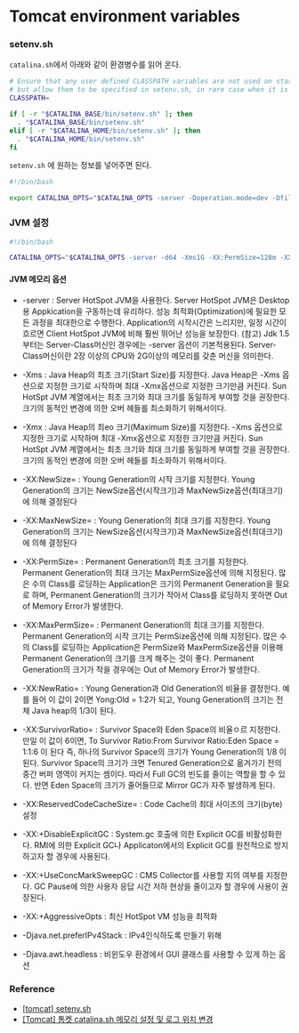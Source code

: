 # Tomcat environment variables

### setenv.sh

``catalina.sh``에서 아래와 같이 환경병수를 읽어 온다.

```bash
# Ensure that any user defined CLASSPATH variables are not used on startup,
# but allow them to be specified in setenv.sh, in rare case when it is needed.
CLASSPATH=

if [ -r "$CATALINA_BASE/bin/setenv.sh" ]; then
  . "$CATALINA_BASE/bin/setenv.sh"
elif [ -r "$CATALINA_HOME/bin/setenv.sh" ]; then
  . "$CATALINA_HOME/bin/setenv.sh"
fi
```

``setenv.sh`` 에 원하는 정보를 넣어주면 된다.

```bash
#!/bin/bash

export CATALINA_OPTS="$CATALINA_OPTS -server -Doperation.mode=dev -Dfile.encoding=UTF8 -Dorg.apache.catalina.STRICT_SERVLET_COMPLIANCE=true -Duser.timezone=GMT+9 -Xmx256m -XX:MaxPermSize=52m"
```

### JVM 설정

```bash
#!/bin/bash

CATALINA_OPTS="$CATALINA_OPTS -server -d64 -Xms1G -XX:PermSize=128m -XX:MaxPermSize=128m -XX:+UseG1GC -XX:+AggressiveOpts -Djava.net.preferIPv4Stack=true -Djava.awt.headless=true"
```

#### JVM 메모리 옵션

* -server : Server HotSpot JVM을 사용한다. Server HotSpot JVM은 Desktop용 Appkication을 구동하는데 유리하다. 성능 최적화(Optimization)에 필요한 모든 과정을 최대한으로 수행한다. Application의 시작시간은 느리지만, 일정 시간이 흐르면 Client HotSpot JVM에 비해 훨씬 뛰어난 성능을 보장한다. (참고) Jdk 1.5부터는 Server-Class머신인 경우에는 -server 옵션이 기본적용된다. Server-Class머신이란 2장 이상의 CPU와 2G이상의 메모리를 갖춘 머신을 의미한다.

* -Xms<size> : Java Heap의 최초 크기(Start Size)를 지정한다. Java Heap은 -Xms 옵션으로 지정한 크기로 시작하며 최대 -Xmx옵션으로 지정한 크기만큼 커진다. Sun HotSpt JVM 계열에서는 최초 크기와 최대 크기를 동일하게 부여할 것을 권장한다. 크기의 동적인 변경에 의한 오버 헤들를 최소화하기 위해서이다.

* -Xmx<size> : Java Heap의 최eo 크기(Maximum Size)를 지정한다. -Xms 옵션으로 지정한 크기로 시작하며 최대 -Xmx옵션으로 지정한 크기만큼 커진다. Sun HotSpt JVM 계열에서는 최초 크기와 최대 크기를 동일하게 부여할 것을 권장한다. 크기의 동적인 변경에 의한 오버 헤들를 최소화하기 위해서이다.

* -XX:NewSize=<Value> : Young Generation의 시작 크기를 지정한다. Young Generation의 크기는 NewSize옵션(시작크기)과 MaxNewSize옵션(최대크기)에 의해 결정된다

* -XX:MaxNewSize=<value> : Young Generation의 최대 크기를 지정한다. Young Generation의 크기는 NewSize옵션(시작크기)과 MaxNewSize옵션(최대크기)에 의해 결정된다

* -XX:PermSize=<size> : Permanent Generation의 최초 크기를 지정한다. Permanent Generation의 최대 크기는 MaxPermSize옵션에 의해 지정된다. 많은 수의 Class를 로딩하는 Application은 크기의 Permanent Generation을 필요로 하며, Permanent Generation의 크기가 작아서 Class를 로딩하지 못하면 Out of Memory Error가 발생한다.

* -XX:MaxPermSize=<size> : Permanent Generation의 최대 크기를 지정한다. Permanent Generation의 시작 크기는 PermSize옵션에 의해 지정된다. 많은 수의 Class를 로딩하는 Application은 PermSize와 MaxPermSize옵션을 이용해 Permanent Generation의 크기를 크게 해주는 것이 좋다. Permanent Generation의 크기가 작을 경우에는 Out of Memory Error가 발생한다.

* -XX:NewRatio=<value> : Young Generation과 Old Generation의 비율을 결정한다. 예를 들어 이 값이 2이면 Yong:Old = 1:2가 되고, Young Generation의 크기는 전체 Java  heap의 1/3이 된다.

* -XX:SurvivorRatio=<value> : Survivor Space와 Eden Space의 비율ㅇ르 지정한다. 만일 이 값이 6이면, To Survivor Ratio:From Survivor Ratio:Eden Space = 1:1:6 이 된다 즉, 하나의 Survivor Space의 크기가 Young Generation의 1/8 이 된다. Survivor Space의 크기가 크면 Tenured Generation으로 옮겨가기 전의 중간 버퍼 영역이 커지는 셈이다. 따라서 Full GC의 빈도를 줄이는 역할을 할 수 있다. 반면 Eden Space의 크기가 줄어들므로 Mirror GC가 자주 발생하게 된다.

* -XX:ReservedCodeCacheSize=<value> : Code Cache의 최대 사이즈의 크기(byte) 설정

* -XX:+DisableExplicitGC : System.gc 호출에 의한 Explicit GC를 비활성화한다. RMI에 의한 Explicit GC나 Applicaton에서의 Explicit GC를 원천적으로 방지하고자 할 경우에 사용된다.

* -XX:+UseConcMarkSweepGC : CMS Collector를 사용할 지의 여부를 지정한다. GC Pause에 의한 사용자 응답 시간 저하 현상을 줄이고자 할 경우에 사용이 권장된다.

* -XX:+AggressiveOpts : 최신 HotSpot VM 성능을 최적화

* -Djava.net.preferIPv4Stack : IPv4인식하도록 만들기 위해

* -Djava.awt.headless : 비윈도우 환경에서 GUI 클래스를 사용할 수 있게 하는 옵션

### Reference

* [[tomcat] setenv.sh](http://knight76.tistory.com/entry/tomcat-setenvsh)
* [[Tomcat] 톰켓 catalina.sh 메모리 설정 및 로그 위치 변경](http://javafactory.tistory.com/entry/Tomcat-%ED%86%B0%EC%BC%93-catalinash-%EB%A9%94%EB%AA%A8%EB%A6%AC-%EC%84%A4%EC%A0%95-%EB%B0%8F-%EB%A1%9C%EA%B7%B8-%EC%9C%84%EC%B9%98-%EB%B3%80%EA%B2%BD)
